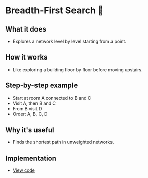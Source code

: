 # Breadth-First Search 🌊

## What it does
- Explores a network level by level starting from a point.

## How it works
- Like exploring a building floor by floor before moving upstairs.

## Step-by-step example
- Start at room A connected to B and C
- Visit A, then B and C
- From B visit D
- Order: A, B, C, D

## Why it's useful
- Finds the shortest path in unweighted networks.

## Implementation
- [View code](../algorithms/bfs.py)
